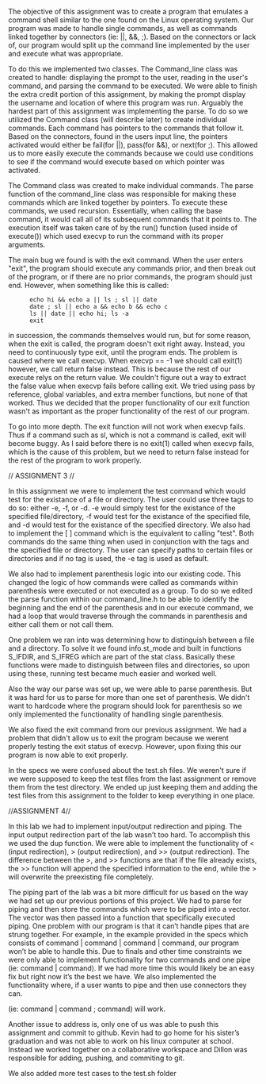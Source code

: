   The objective of this assignment was to create a program that emulates 
a command shell similar to the one found on the Linux operating system.
Our program was made to handle single commands, as well as commands linked
together by connectors (ie: ||, &&, ;). Based on the connectors or lack of,
our program would split up the command line implemented by the user and
execute what was appropriate. 
  
  To do this we implemented two classes. The Command_line class was created
to handle: displaying the prompt to the user, reading in the user's command,
and parsing the command to be executed. We were able to finish the extra
credit portion of this assignment, by making the prompt display the username
and location of where this program was run. Arguably the hardest part of
this assignment was implementing the parse. To do so we utilized the Command
class (will describe later) to create individual commands. Each command has
pointers to the commands that follow it. Based on the connectors, found in
the users input line, the pointers activated would either be fail(for ||),
pass(for &&), or next(for ;). This allowed us to more easily execute the 
commands because we could use conditions to see if the command would execute
based on which pointer was activated.
  
  The Command class was created to make individual commands. The parse
function of the command_line class was responsible for making these commands
which are linked together by pointers. To execute these commands, we used 
recursion. Essentially, when calling the base command, it would call all 
of its subsequent commands that it points to. The execution itself was taken
care of by the run() function (used inside of execute()) which used execvp 
to run the command with its proper arguments.
  
  The main bug we found is with the exit command. When the user enters
"exit", the program should execute any commands prior, and then break out
of the program, or if there are no prior commands, the program should just
end. However, when something like this is called:

          echo hi && echo a || ls ; sl || date
          date ; sl || echo a && echo b && echo c
          ls || date || echo hi; ls -a
          exit

in succession, the commands themselves would run, but for some reason,
when the exit is called, the program doesn't exit right away. Instead,
you need to continuously type exit, until the program ends. The problem
is caused where we call execvp. When execvp == -1 we should call exit(1)
however, we call return false instead. This is because the rest of our
execute relys on the return value. We couldn't figure out a way to extract
the false value when execvp fails before calling exit. We tried using
pass by reference, global variables, and extra member functions, but
none of that worked. Thus we decided that the proper functionality of our
exit function wasn't as important as the proper functionality of the rest
of our program.

  To go into more depth. The exit function will not work when execvp fails.
Thus if a command such as sl, which is not a command is called, exit will
become buggy. As I said before there is no exit(1) called when execvp fails,
which is the cause of this problem, but we need to return false instead for
the rest of the program to work properly.

// ASSIGNMENT 3 //

  In this assignment we were to implement the test command which would test 
for the existance of a file or directory. The user could use three tags to
do so: either -e, -f, or -d. -e would simply test for the existance of the 
specified file/directory, -f would test for the existance of the specified
file, and -d would test for the existance of the specified directory. We also
had to implement the [ ] command which is the equivalent to calling "test".
Both commands do the same thing when used in conjunction with the tags and the
specified file or directory. The user can specify paths to certain files or 
directories and if no tag is used, the -e tag is used as default.

  We also had to implement parenthesis logic into our existing code. This
changed the logic of how commands were called as commands within parenthesis
were executed or not executed as a group. To do so we edited the parse function
within our command_line.h to be able to identify the beginning and the end of 
the parenthesis and in our execute command, we had a loop that would traverse 
through the commands in parenthesis and either call them or not call them.

  One problem we ran into was determining how to distinguish between a file
and a directory. To solve it we found info.st_mode and built in functions
S_IFDIR, and S_IFREG which are part of the stat class. Basically these functions
were made to distinguish between files and directories, so upon using these,
running test became much easier and worked well.

  Also the way our parse was set up, we were able to parse parenthesis. But it 
was hard for us to parse for more than one set of parenthesis. We didn't want to
hardcode where the program should look for parenthesis so we only implemented the
functionality of handling single parenthesis. 

  We also fixed the exit command from our previous assignment. We had a problem
that didn't allow us to exit the program because we werent properly testing the
exit status of execvp. However, upon fixing this our program is now able to exit
properly. 

  In the specs we were confused about the test.sh files. We weren't sure if we were
supposed to keep the test files from the last assignment or remove them from the 
test directory. We ended up just keeping them and adding the test files from this
assignment to the folder to keep everything in one place. 

//ASSIGNMENT 4//


In this lab we had to implement input/output redirection and piping. The input output redirection part of the lab wasn’t too hard. To accomplish this we used the dup function. We were able to implement the functionality of < (input redirection), > (output redirection), and  >> (output redirection). The difference between the >, and >> functions are that if the file already exists, the >> function will append the specified information to the end, while the > will overwrite the preexisting file completely.

The piping part of the lab was a bit more difficult for us based on the way we had set up our previous portions of this project. We had to parse for piping and then store the commands which were to be piped into a vector. The vector was then passed into a function that specifically executed piping. 
One problem with our program is that it can’t handle pipes that are strung together. For example, in the example provided in the specs which consists of command | command | command | command, our program won’t be able to handle this. Due to finals and other time constraints we were only able to implement functionality for two commands and one pipe (ie: command | command). If we had more time this would likely be an easy fix but right now it’s the best we have. We also implemented the functionality where, if a user wants to pipe and then use connectors they can. 

(ie: command | command ; command) will work.

Another issue to address is, only one of us was able to push this assignment and commit to github. Kevin had to go home for his sister’s graduation and was not able to work on his linux computer at school. Instead we worked together on a collaborative workspace and Dillon was responsible for adding, pushing, and commiting to git.

We also added more test cases to the test.sh folder


